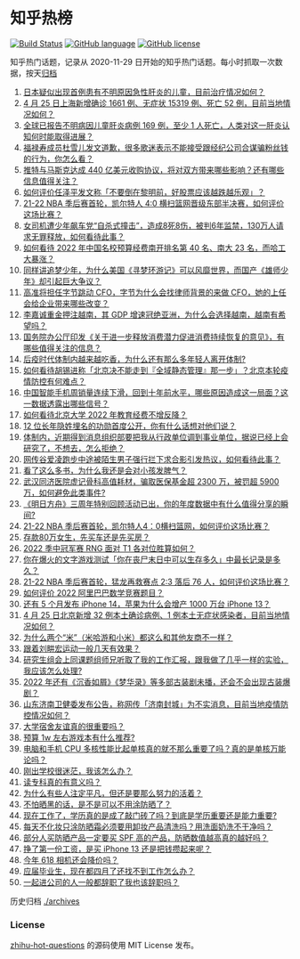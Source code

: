 # 知乎热榜
[![Build Status](https://github.com/ToWeLong/zhihu-hot-questions/workflows/CI/badge.svg)](https://github.com/ToWeLong/zhihu-hot-questions/actions)
[![GitHub language](https://img.shields.io/badge/language-golang-orange.svg)](https://golang.org/)
[![GitHub license](https://img.shields.io/github/license/ToWeLong/zhihu-hot-questions)](https://github.com/ToWeLong/zhihu-hot-questions/blob/main/LICENSE)

知乎热门话题，记录从 2020-11-29 日开始的知乎热门话题。每小时抓取一次数据，按天[归档](./archives)

<!-- BEGIN -->

1. [日本疑似出现首例患有不明原因急性肝炎的儿童，目前治疗情况如何？](https://www.zhihu.com/question/529978414)
1. [4 月 25 日上海新增确诊 1661 例、无症状 15319 例、死亡 52 例，目前当地情况如何？](https://www.zhihu.com/question/530047960)
1. [全球已报告不明病因儿童肝炎病例 169 例，至少 1 人死亡，人类对这一肝炎认知何时能取得进展？](https://www.zhihu.com/question/529726030)
1. [福禄寿成员杜雪儿发文道歉，很多歌迷表示不能接受跟经纪公司合谋骗粉丝钱的行为，你怎么看？](https://www.zhihu.com/question/529956442)
1. [推特与马斯克达成 440 亿美元收购协议，将对双方带来哪些影响？还有哪些信息值得关注？](https://www.zhihu.com/question/530046826)
1. [如何评价任泽平发文称「不要倒在黎明前，好股票应该越跌越乐观」？](https://www.zhihu.com/question/529880208)
1. [21-22 NBA 季后赛首轮，凯尔特人 4:0 横扫篮网晋级东部半决赛，如何评价这场比赛？](https://www.zhihu.com/question/530046275)
1. [女司机遭少年飙车党“自杀式撞击”，造成8死8伤，被判6年监禁，130万人请求无罪释放，如何看待此事？](https://www.zhihu.com/question/529919420)
1. [如何看待 2022 年中国名校预算经费南开排名第 40 名、南大 23 名，而哈工大暴涨？](https://www.zhihu.com/question/529779792)
1. [同样讲追梦少年，为什么美国《寻梦环游记》可以风靡世界，而国产《雄师少年》却引起巨大争议？](https://www.zhihu.com/question/529836903)
1. [高准将担任字节跳动 CFO，字节为什么会找律师背景的来做 CFO，她的上任会给企业带来哪些改变？](https://www.zhihu.com/question/529982774)
1. [李嘉诚重金押注越南，其 GDP 增速冠绝亚洲，为什么会选择越南，越南有希望吗？](https://www.zhihu.com/question/530004803)
1. [国务院办公厅印发《关于进一步释放消费潜力促进消费持续恢复的意见》，有哪些值得关注的信息？](https://www.zhihu.com/question/529957696)
1. [后疫时代体制内越来越吃香，为什么还有那么多年轻人离开体制?](https://www.zhihu.com/question/526464015)
1. [如何看待胡锡进称「北京决不能走到『全域静态管理』那一步」？北京本轮疫情防控有何难点？](https://www.zhihu.com/question/529945627)
1. [中国智能手机周销量连续下滑，回到十年前水平，哪些原因造成这一局面？这一数据透露出哪些信号？](https://www.zhihu.com/question/530064963)
1. [如何看待北京大学 2022 年教育经费不增反降？](https://www.zhihu.com/question/529710515)
1. [12 位长年隐姓埋名的功勋首度公开，你有什么话想对他们说？](https://www.zhihu.com/question/529938126)
1. [体制内，近期得到消息组织部要把我从行政单位调到事业单位，据说已经上会研究了，不想去，怎么拒绝？](https://www.zhihu.com/question/529816285)
1. [网传谷爱凌跑步中途被陌生男子强行拦下求合影引发热议，如何看待此事？](https://www.zhihu.com/question/529994798)
1. [看了这么多书，为什么我还是会对小孩发脾气？](https://www.zhihu.com/question/521038073)
1. [武汉同济医院虚记骨科高值耗材，骗取医保基金超 2300 万，被罚超 5900 万，如何避免此类事件?](https://www.zhihu.com/question/528909327)
1. [《明日方舟》三周年特别回顾活动已出，你的年度数据中有什么值得分享的瞬间?](https://www.zhihu.com/question/529779413)
1. [21-22 NBA 季后赛首轮，凯尔特人4：0横扫篮网，如何评价这场比赛？](https://www.zhihu.com/question/530057982)
1. [存款80万女生，先买车还是先买房？](https://www.zhihu.com/question/529875674)
1. [2022 季中冠军赛 RNG 面对 T1 各对位胜算如何？](https://www.zhihu.com/question/529731672)
1. [你在爆火的文字游戏测试「你在丧尸末日中可以生存多久」中最长记录是多久？](https://www.zhihu.com/question/529901833)
1. [21-22 NBA 季后赛首轮，猛龙再救赛点 2:3 落后 76 人，如何评价这场比赛？](https://www.zhihu.com/question/530048641)
1. [如何评价 2022 阿里巴巴数学竞赛题目？](https://www.zhihu.com/question/529626650)
1. [还有 5 个月发布 iPhone 14，苹果为什么会增产 1000 万台 iPhone 13？](https://www.zhihu.com/question/529880935)
1. [4 月 25 日北京新增 32 例本土确诊病例、1 例本土无症状感染者，目前当地情况如何？](https://www.zhihu.com/question/530048393)
1. [为什么两个“米”（米哈游和小米）都这么和其他友商不一样？](https://www.zhihu.com/question/444047397)
1. [跟着刘畊宏运动一般几天有效果？](https://www.zhihu.com/question/529357709)
1. [研究生组会上同课题组师兄听取了我的工作汇报，跟我做了几乎一样的实验，我应该怎么处理?](https://www.zhihu.com/question/524078167)
1. [2022 年还有《沉香如屑》《梦华录》等多部古装剧未播，还会不会出现古装爆剧？](https://www.zhihu.com/question/529411778)
1. [山东济南卫健委发布公告，称网传「济南封城」为不实消息，目前当地疫情防控情况如何？](https://www.zhihu.com/question/529705198)
1. [大学宿舍友谊真的很重要吗？](https://www.zhihu.com/question/529428049)
1. [预算 1w 左右游戏本有什么推荐?](https://www.zhihu.com/question/526710977)
1. [电脑和手机 CPU 多核性能比起单核真的就不那么重要了吗？真的是单核万能论吗？](https://www.zhihu.com/question/529482894)
1. [刚出学校很迷茫，我该怎么办？](https://www.zhihu.com/question/530037480)
1. [读专科真的有意义吗？](https://www.zhihu.com/question/530051182)
1. [为什么有些人注定平凡，但还是要那么努力的活着？](https://www.zhihu.com/question/529506509)
1. [不怕晒黑的话，是不是可以不用涂防晒了？](https://www.zhihu.com/question/529106374)
1. [现在工作了，学历真的是成了敲门砖了吗？到底是学历重要还是能力重要?](https://www.zhihu.com/question/529879411)
1. [每天不化妆只涂防晒霜必须要用卸妆产品清洗吗？用洗面奶洗不干净吗？](https://www.zhihu.com/question/529079275)
1. [部分人买防晒产品一定要买 SPF 高的产品，防晒数值越高真的越好吗？](https://www.zhihu.com/question/528641111)
1. [挣了第一份工资，是买 iPhone 13 还是把钱攒起来呢？](https://www.zhihu.com/question/529061458)
1. [今年 618 相机还会降价吗？](https://www.zhihu.com/question/528988337)
1. [应届毕业生，现在都四月了还找不到工作怎么办？](https://www.zhihu.com/question/317624962)
1. [一起进公司的人一般都辞职了我也该辞职吗？](https://www.zhihu.com/question/528531512)

<!-- END -->

历史归档 [./archives](./archives)


### License
[zhihu-hot-questions](https://github.com/towelong/zhihu-hot-questions) 的源码使用 MIT License 发布。